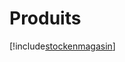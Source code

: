# Produits

[!include[stockenmagasin](produits.stockenmagasin.autogen.md)]



























